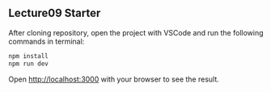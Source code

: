 ## Lecture09 Starter

After cloning repository, open the project with VSCode and run the following commands in terminal:

```bash
npm install
npm run dev
```

Open [http://localhost:3000](http://localhost:3000) with your browser to see the result.
